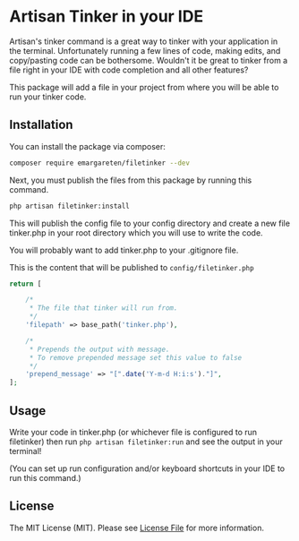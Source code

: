 # Artisan Tinker in your IDE

Artisan's tinker command is a great way to tinker with your application in the terminal. Unfortunately running a few lines of code, making edits, and copy/pasting code can be bothersome. Wouldn't it be great to tinker from a file right in your IDE with code completion and all other features?

This package will add a file in your project from where you will be able to run your tinker code.

## Installation

You can install the package via composer:

```bash
composer require emargareten/filetinker --dev
```

Next, you must publish the files from this package by running this command.

```bash
php artisan filetinker:install
```

This will publish the config file to your config directory and create a new file tinker.php in your root directory which you will use to write the code.

You will probably want to add tinker.php to your .gitignore file.

This is the content that will be published to `config/filetinker.php`

```php
return [

    /*
     * The file that tinker will run from.
     */
    'filepath' => base_path('tinker.php'),

    /*
     * Prepends the output with message.
     * To remove prepended message set this value to false
     */
    'prepend_message' => "[".date('Y-m-d H:i:s')."]",
];
```

## Usage

Write your code in tinker.php (or whichever file is configured to run filetinker) then run `php artisan filetinker:run` and see the output in your terminal!

(You can set up run configuration and/or keyboard shortcuts in your IDE to run this command.)

## License

The MIT License (MIT). Please see [License File](LICENSE.md) for more information.
